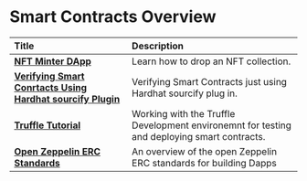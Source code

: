# Smart Contracts Overview

| Title | Description |
| :--- | :--- |
| [**NFT Minter DApp**](nft_minter) | Learn how to drop an NFT collection. |
| [**Verifying Smart Conrtacts Using Hardhat sourcify Plugin**](hardhat_sourcify) | Verifying Smart Contracts just using Hardhat sourcify plug in. |
| [**Truffle Tutorial**](truffle) | Working with the Truffle Development environemnt for testing and deploying smart contracts. |
| [**Open Zeppelin ERC Standards**](open_zeppelin) | An overview of the open Zeppelin ERC standards for building Dapps |
